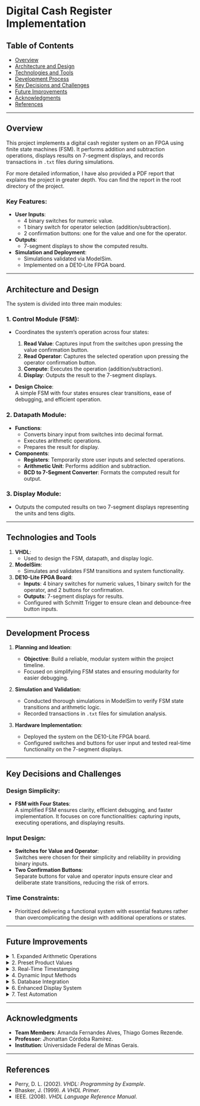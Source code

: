# Digital Cash Register Implementation

## Table of Contents
- [Overview](#overview)
- [Architecture and Design](#architecture-and-design)
- [Technologies and Tools](#technologies-and-tools)
- [Development Process](#development-process)
- [Key Decisions and Challenges](#key-decisions-and-challenges)
- [Future Improvements](#future-improvements)
- [Acknowledgments](#acknowledgments)
- [References](#references)

---

## Overview
This project implements a digital cash register system on an FPGA using finite state machines (FSM). It performs addition and subtraction operations, displays results on 7-segment displays, and records transactions in `.txt` files during simulations.  

For more detailed information, I have also provided a PDF report that explains the project in greater depth. You can find the report in the root directory of the project.

### Key Features:
- **User Inputs**:  
  - 4 binary switches for numeric value.  
  - 1 binary switch for operator selection (addition/subtraction).  
  - 2 confirmation buttons: one for the value and one for the operator.  
- **Outputs**:  
  - 7-segment displays to show the computed results.  
- **Simulation and Deployment**:  
  - Simulations validated via ModelSim.  
  - Implemented on a DE10-Lite FPGA board.  

---

## Architecture and Design
The system is divided into three main modules:  

### 1. **Control Module (FSM)**:
- Coordinates the system’s operation across four states:
  1. **Read Value**: Captures input from the switches upon pressing the value confirmation button.
  2. **Read Operator**: Captures the selected operation upon pressing the operator confirmation button.
  3. **Compute**: Executes the operation (addition/subtraction).
  4. **Display**: Outputs the result to the 7-segment displays.

- **Design Choice**:  
  A simple FSM with four states ensures clear transitions, ease of debugging, and efficient operation.

### 2. **Datapath Module**:
- **Functions**:
  - Converts binary input from switches into decimal format.
  - Executes arithmetic operations.
  - Prepares the result for display.  
- **Components**:
  - **Registers**: Temporarily store user inputs and selected operations.
  - **Arithmetic Unit**: Performs addition and subtraction.
  - **BCD to 7-Segment Converter**: Formats the computed result for output.

### 3. **Display Module**:
- Outputs the computed results on two 7-segment displays representing the units and tens digits.

---

## Technologies and Tools
1. **VHDL**:  
   - Used to design the FSM, datapath, and display logic.  
2. **ModelSim**:  
   - Simulates and validates FSM transitions and system functionality.  
3. **DE10-Lite FPGA Board**:  
   - **Inputs**: 4 binary switches for numeric values, 1 binary switch for the operator, and 2 buttons for confirmation.  
   - **Outputs**: 7-segment displays for results.  
   - Configured with Schmitt Trigger to ensure clean and debounce-free button inputs.

---

## Development Process
1. **Planning and Ideation**:
   - **Objective**: Build a reliable, modular system within the project timeline.  
   - Focused on simplifying FSM states and ensuring modularity for easier debugging.  

2. **Simulation and Validation**:
   - Conducted thorough simulations in ModelSim to verify FSM state transitions and arithmetic logic.  
   - Recorded transactions in `.txt` files for simulation analysis.  

3. **Hardware Implementation**:
   - Deployed the system on the DE10-Lite FPGA board.  
   - Configured switches and buttons for user input and tested real-time functionality on the 7-segment displays.

---

## Key Decisions and Challenges
### Design Simplicity:
- **FSM with Four States**:  
  A simplified FSM ensures clarity, efficient debugging, and faster implementation. It focuses on core functionalities: capturing inputs, executing operations, and displaying results.  

### Input Design:
- **Switches for Value and Operator**:  
  Switches were chosen for their simplicity and reliability in providing binary inputs.  
- **Two Confirmation Buttons**:  
  Separate buttons for value and operator inputs ensure clear and deliberate state transitions, reducing the risk of errors.  

### Time Constraints:
- Prioritized delivering a functional system with essential features rather than overcomplicating the design with additional operations or states.  

---

## Future Improvements

<details>
<summary>1. Expanded Arithmetic Operations</summary>
<p>
  Incorporate additional operations such as multiplication, division, or percentage calculations, enhancing the system's versatility. This would require an expanded FSM and additional datapath components to handle more complex operations.
</p>
</details>

<details>
<summary>2. Preset Product Values</summary>
<p>
  Use a multiplexer (MUX) to select from a predefined set of product prices stored in registers. This could simplify input for common transactions and reduce the need for manual entry of values.
</p>
</details>

<details>
<summary>3. Real-Time Timestamping</summary>
<p>
  Register the timestamp of each transaction using a library such as `time.h` in a C/VHDL environment or equivalent tools available in FPGA programming. This would provide additional transaction data, making the system suitable for more advanced use cases like auditing or inventory tracking.
</p>
</details>

<details>
<summary>4. Dynamic Input Methods</summary>
<p>
  Replace binary switches with a keypad, allowing users to enter precise values directly. This would make the system more user-friendly and adaptable for a broader range of applications.
</p>
</details>

<details>
<summary>5. Database Integration</summary>
<p>
  Extend the system to save transaction data into a database for persistent storage. Example: Use SQLite for lightweight storage or connect to an external database via a serial interface. Features could include:
  - Maintaining a product catalog.
  - Recording detailed transaction logs with timestamps, itemized receipts, and user details.
</p>
</details>

<details>
<summary>6. Enhanced Display System</summary>
<p>
  Upgrade from 7-segment displays to an LCD or OLED screen for more detailed output, such as displaying:
  - Transaction summaries.
  - Itemized products with their prices.
  - Total cost and change due.
</p>
</details>

<details>
<summary>7. Test Automation</summary>
<p>
  Develop automated tests to verify the correctness of FSM transitions, datapath calculations, and user inputs under various scenarios, ensuring robustness in different environments.
</p>
</details>

---

## Acknowledgments
- **Team Members**: Amanda Fernandes Alves, Thiago Gomes Rezende.  
- **Professor**: Jhonattan Córdoba Ramírez.  
- **Institution**: Universidade Federal de Minas Gerais.  

---

## References
- Perry, D. L. (2002). *VHDL: Programming by Example*.  
- Bhasker, J. (1999). *A VHDL Primer*.  
- IEEE. (2008). *VHDL Language Reference Manual*.
